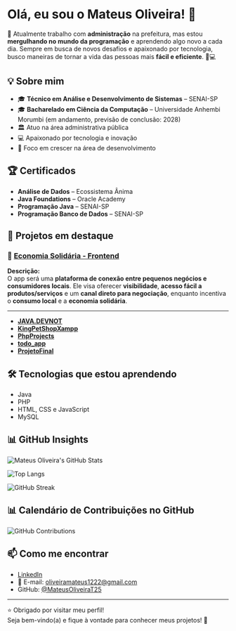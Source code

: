 # Olá, eu sou o Mateus Oliveira! 👋

💼 Atualmente trabalho com **administração** na prefeitura, mas estou **mergulhando no mundo da programação** e aprendendo algo novo a cada dia. Sempre em busca de novos desafios e apaixonado por tecnologia, busco maneiras de tornar a vida das pessoas mais **fácil e eficiente**. 🚀💻

## 💡 Sobre mim

- 🎓 **Técnico em Análise e Desenvolvimento de Sistemas** – SENAI-SP  
- 🎓 **Bacharelado em Ciência da Computação** – Universidade Anhembi Morumbi (em andamento, previsão de conclusão: 2028)  
- 🏛️ Atuo na área administrativa pública  
- 💻 Apaixonado por tecnologia e inovação  
- 🎯 Foco em crescer na área de desenvolvimento  

## 🏆 Certificados

- **Análise de Dados** – Ecossistema Ânima  
- **Java Foundations** – Oracle Academy  
- **Programação Java** – SENAI-SP  
- **Programação Banco de Dados** – SENAI-SP  

## 🚀 Projetos em destaque

### 🌟 [Economia Solidária - Frontend](https://github.com/oliveiramarcelo12/ProjetoFinal)

**Descrição:**  
O app será uma **plataforma de conexão entre pequenos negócios e consumidores locais**. Ele visa oferecer **visibilidade**, **acesso fácil a produtos/serviços** e um **canal direto para negociação**, enquanto incentiva o **consumo local** e a **economia solidária**.

---

- **[JAVA.DEVNOT](https://github.com/MateusOliveiraT25/JAVA.DEVNOT)**
- **[KingPetShopXampp](https://github.com/MateusOliveiraT25/KingPetShopXampp)**
- **[PhpProjects](https://github.com/MateusOliveiraT25/PhpProjects)**
- **[todo_app](https://github.com/MateusOliveiraT25/todo_app)**
- **[ProjetoFinal](https://github.com/MateusOliveiraT25/ProjetoFinal)**

## 🛠️ Tecnologias que estou aprendendo

- Java  
- PHP  
- HTML, CSS e JavaScript  
- MySQL  

## 📊 GitHub Insights

![Mateus Oliveira's GitHub Stats](https://github-readme-stats.vercel.app/api?username=MateusOliveiraT25&show_icons=true&theme=radical)  

![Top Langs](https://github-readme-stats.vercel.app/api/top-langs/?username=MateusOliveiraT25&layout=compact&theme=radical)  

![GitHub Streak](https://streak-stats.demolab.com/?user=MateusOliveiraT25&theme=radical)

## 📊 Calendário de Contribuições no GitHub

![GitHub Contributions](https://github.com/users/MateusOliveiraT25/contributions)

## 📫 Como me encontrar

- [LinkedIn](https://www.linkedin.com/in/mateus-oliveira-b89a5b170)  
- 📧 E-mail: oliveiramateus1222@gmail.com  
- GitHub: [@MateusOliveiraT25](https://github.com/MateusOliveiraT25)  

---

⭐ Obrigado por visitar meu perfil!  
Seja bem-vindo(a) e fique à vontade para conhecer meus projetos! 🚀

